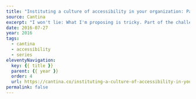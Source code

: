 ```yaml
---
title: "Instituting a culture of accessibility in your organization: Part 2"
source: Cantina
excerpt: "I won't lie: What I'm proposing is tricky. Part of the challenge of converting an organization and its body of work into an accessible one is deciding where to begin"
date: 2016-07-27
year: 2016
tags:
  - cantina
  - accessibility
  - series
eleventyNavigation:
  key: {{ title }}
  parent: {{ year }}
  order: 4
  url: https://cantina.co/instituting-a-culture-of-accessibility-in-your-organization-part-2/
permalink: false
---
```

